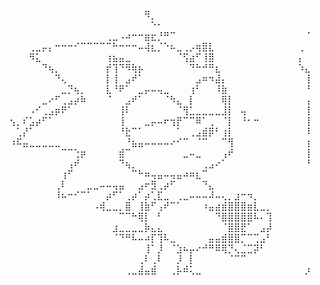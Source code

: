 ⠀⠀⠀⠀⠀⠀⠀⠀⠀⠀⠀⠀⠀⠀⠀⠀⠀⠀⠀⠀⠀⠻⡀⠀⠀⠀⠀⠀⠀⠀⠀⠀⠀⠀⠀⠀⠀⠀⠀⠀⠀⠀⠀⠀⠀⠀⠀
⠀⠀⠀⠀⠀⠀⠀⠀⠀⠀⠀⠀⠀⠀⠀⠀⠀⠀⠀⠀⠀⠀⠑⠂⠀⠀⠀⠀⠀⠀⠀⠀⠀⠀⠀⠀⠀⠀⠀⠀⠀⠀⠀⠀⠀⠀⠀
⠀⠀⠀⠀⠀⠀⠀⠀⠀⠀⠀⠀⠀⠀⠀⢀⣀⠠⠴⠒⠒⣶⣖⡘⠛⠉⠀⠀⠀⠀⠀⠀⠀⠀⠀⠀⠀⠀⠀⠀⠀⠀⠀⠀⠀⠀⠈
⠀⠀⠀⢀⣀⡤⡄⠒⠒⠒⠊⠉⠉⠉⠉⠉⠓⠒⠒⠒⠤⢼⣆⡈⠑⠦⣀⢀⡠⢶⣿⣇⠀⠀⠀⠀⠀⠀⠀⠀⠀⠀⠀⠀⠀⢀⠀
⠀⠀⠀⠻⣅⠀⠀⠀⠀⠀⠀⠀⠀⠀⠀⢰⣦⣤⣀⠀⠀⠀⠀⠀⠀⠀⠈⢫⣴⠋⢸⣿⠀⠀⠀⠀⠀⠀⠀⠀⠀⠀⠀⠀⠀⡄⠀
⠀⠀⠀⠀⠀⠙⢦⡀⠀⠀⠀⠀⠀⠀⠀⡞⢹⠙⠻⢷⡦⠀⠀⠀⠀⠀⠀⠀⠙⠓⠚⠛⣆⠀⠀⠀⠀⠀⠀⠀⠀⠀⠀⠀⠀⠱⣄
⠀⠀⠀⠀⠀⠀⠀⠙⢄⠀⠀⠀⠀⠀⠀⡇⢸⠀⣠⠞⠁⠀⠀⠀⠀⠀⠀⠀⠀⣠⠶⠲⣼⡄⠀⠀⠀⠀⠀⠀⠀⠀⠀⠀⠀⠀⢸
⠀⠀⠀⠀⠀⠀⠀⠀⣀⡙⢦⡀⠀⠀⠀⣇⠘⠟⠁⠀⣀⡤⠤⢤⣀⠀⠀⠀⢰⠃⠀⠀⠸⣷⠀⠀⠀⠀⠀⠀⠀⠀⠀⠀⠀⠀⠘
⠀⠀⠀⠀⠀⣀⠔⠋⢀⣠⡴⠷⠀⠀⠀⠈⠀⠀⣠⠞⠁⠀⠀⠀⠈⠳⣄⠀⡇⠀⠀⠀⠀⢿⡇⠀⠀⠀⠀⠀⠀⠀⠀⠀⠀⠀⢠
⠀⠀⠀⠠⠊⢀⣠⡶⠟⠁⠀⠀⠀⠀⠀⠀⠀⢸⠇⠀⠀⠀⠀⠀⠀⠀⠈⢻⣁⣀⣀⣀⣀⣸⡇⠀⢤⠀⠀⠀⠀⠀⠀⠀⠀⠀⢸
⢢⡀⠎⣡⡴⠋⠁⠀⠀⠀⠀⠀⠀⠀⠀⠀⠀⢸⠀⠀⠀⣀⡤⠤⠖⢲⡟⠉⠉⠿⠁⢀⠀⠈⡇⠀⠘⠂⠒⠀⠀⠀⠀⠀⠀⠀⢸
⠀⢁⡜⠁⠀⠀⠀⠀⠀⠀⠀⠀⠀⠀⠀⠀⠀⠘⣗⠉⠁⠀⠀⠀⠀⠀⠁⠀⢀⣠⣾⡿⠃⢰⡇⠀⠀⠀⠀⠀⠀⠀⠀⠀⠀⠀⠸
⠰⠯⣤⣀⣀⣀⣀⣀⠀⠀⠀⠀⠀⠀⠀⠀⠀⠀⠘⣦⣤⠤⠤⠤⠤⠔⠊⠉⠀⠈⠉⠀⠀⠉⢻⠀⠀⠀⠀⠀⠀⠀⠀⠀⠀⠀⢰
⠀⠀⠀⠀⠀⠀⠀⠀⠉⠉⢑⡶⠀⠀⠀⠀⠀⣾⠉⠀⠀⠀⠀⠀⠀⠀⠀⣀⠤⣀⠀⠀⠀⢠⠞⠀⠀⠀⠀⠀⠀⠀⠀⠀⠀⠀⢸
⠀⠀⠀⠀⠀⠀⠀⠀⠀⢠⠞⠀⠀⠀⠀⠀⠀⠙⢦⡀⠀⠀⠀⠀⠀⠀⠀⠀⠀⠀⢀⣠⠔⠁⠀⠀⠀⠀⠀⠀⠀⠀⠀⠀⠀⠀⠘
⠀⠀⠀⠀⠀⠀⠀⠀⢰⠋⠀⠀⠀⠀⠀⠀⠀⠀⠀⠉⠓⠶⢤⣤⠤⢤⣤⠴⠶⣆⠉⠀⠀⠀⠀⠀⠀⠀⠀⠀⠀⠀⠀⠀⠀⠀⠀
⠀⠀⠀⠀⠀⠀⠀⢀⠇⠀⠀⠀⣀⣀⠤⠤⢤⣤⠀⠀⣠⠖⣻⢀⡴⠋⠀⠀⠀⠀⠙⣄⠀⠀⠀⠀⠀⠀⠀⠀⠀⠀⠀⠀⠀⠀⠀
⠀⠀⠀⠀⠀⠀⠀⠸⠦⠒⠊⠉⠁⠀⠀⡴⠋⠁⢀⡴⠁⡴⢁⣏⣀⠀⢀⣀⠤⠤⠤⠼⠤⢄⡀⣰⠒⠲⡀⠀⠀⠀⠀⠀⠀⠀⠀
⠀⠀⠀⠀⠀⠀⠀⠀⠀⠀⠀⠀⠀⠠⢾⣀⣀⡀⣿⠀⢸⣷⠋⢠⠞⠉⠁⠀⠀⠀⠰⣤⣴⣾⣿⣿⣿⣶⣇⣀⡀⠀⠀⠀⠀⠀⠀
⠀⠀⠀⠀⠀⠀⠀⠀⠀⠀⠀⠀⠀⠀⠀⠀⠀⠉⠉⠓⢿⡇⠀⠃⠀⠀⠀⠀⠀⠀⠀⠀⠙⣿⣿⣿⣿⣿⠧⠄⢹⠀⠀⠀⠀⠀⠀
⠀⠀⠀⠀⠀⠀⠀⠀⠀⠀⠀⠀⠀⠀⠀⠀⣰⣀⣀⣀⣀⡷⣄⣄⠀⠀⠀⠀⠀⠀⠀⠀⠀⠈⣿⣿⣟⠁⠀⣠⡼⠀⠀⠀⠀⠀⠀
⠀⠀⠀⠀⠀⠀⠀⠀⠀⠀⠀⠀⠀⠀⠀⠀⠈⠙⠛⠧⠤⠴⡏⢹⠧⣀⠀⠀⠀⠀⠀⣤⣤⣾⣿⣿⡉⠉⢉⣠⠃⠀⠀⠀⠀⠀⠀
⠀⠀⠀⠀⠀⠀⠀⠀⠀⠀⠀⠀⠀⠀⠀⠀⠀⠀⠀⠀⠀⢸⠁⡸⠀⠈⣱⠦⡤⠔⠚⠛⠿⢿⡙⢄⣈⣉⡽⠃⠀⠀⠀⠀⠀⠀⠀
⠀⠀⠀⠀⠀⠀⠀⠀⠀⠀⠀⠀⠀⠀⠀⠀⠀⠀⠀⠀⢀⠇⢀⠇⠀⠀⡸⠀⡇⠀⠀⠀⠀⠀⠈⠉⠉⠀⠀⠀⠀⠀⠀⠀⠀⠀⠀
⠀⠀⠀⠀⠀⠀⠀⠀⠀⠀⠀⠀⠀⠀⠀⠀⠀⠀⢀⣀⣼⣤⣾⠀⠀⢀⡧⠾⢅⣀⠀⠀⠀⠀⠀⠀⠀⠀⠀⠀⠀⠀⠀⠀⠀⠀⡰⠀⠀⠀⠀⠀⠀⠀⠀ ⠀⠀⠀⠀ 
